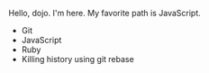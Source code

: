 Hello, dojo. I'm here.
My favorite path is JavaScript.
* Git
* JavaScript
* Ruby
* Killing history using git rebase
